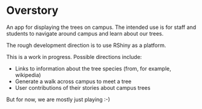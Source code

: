 # Overstory

An app for displaying the trees on campus.  The intended use is for staff and students to navigate around campus and learn about our trees.

The rough development direction is to use RShiny as a platform.

This is a work in progress.  Possible directions include:

* Links to information about the tree species (from, for example, wikipedia)
* Generate a walk across campus to meet a tree
* User contributions of their stories about campus trees

But for now, we are mostly just playing :-)